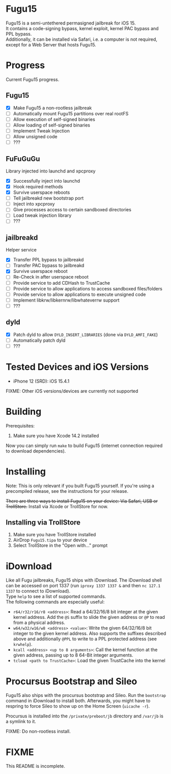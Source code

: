 # Fugu15
Fugu15 is a semi-untethered permasigned jailbreak for iOS 15.  
It contains a code-signing bypass, kernel exploit, kernel PAC bypass and PPL bypass.  
Additionally, it can be installed via Safari, i.e. a computer is not required, except for a Web Server that hosts Fugu15.  

# Progress
Current Fugu15 progress.

## Fugu15
- [x] Make Fugu15 a non-rootless jailbreak
- [ ] Automatically mount Fugu15 partitions over real rootFS
- [ ] Allow execution of self-signed binaries
- [ ] Allow loading of self-signed binaries
- [ ] Implement Tweak Injection
- [ ] Allow unsigned code
- [ ] ???

## FuFuGuGu
Library injected into launchd and xpcproxy
- [x] Successfully inject into launchd
- [x] Hook required methods
- [x] Survive userspace reboots
- [ ] Tell jailbreakd new bootstrap port
- [ ] Inject into xpcproxy
- [ ] Give processes access to certain sandboxed directories
- [ ] Load tweak injection library
- [ ] ???

## jailbreakd
Helper service
- [x] Transfer PPL bypass to jailbreakd
- [ ] Transfer PAC bypass to jailbreakd
- [x] Survive userspace reboot
- [ ] Re-Check in after userspace reboot
- [ ] Provide service to add CDHash to TrustCache
- [ ] Provide service to allow applications to access sandboxed files/folders
- [ ] Provide service to allow applications to execute unsigned code
- [ ] Implement libkrw/libkernrw/libwhateverrw support
- [ ] ???

## dyld
- [x] Patch dyld to allow `DYLD_INSERT_LIBRARIES` (done via `DYLD_AMFI_FAKE`)
- [ ] Automatically patch dyld
- [ ] ???

# Tested Devices and iOS Versions
- iPhone 12 (SRD): iOS 15.4.1

FIXME: Other iOS versions/devices are currently not supported

# Building
Prerequisites:  
1. Make sure you have Xcode 14.2 installed

Now you can simply run `make` to build Fugu15 (internet connection required to download dependencies).

# Installing
Note: This is only relevant if you built Fugu15 yourself. If you're using a precompiled release, see the instructions for your release.

~~There are three ways to install Fugu15 on your device: Via Safari, USB or TrollStore.~~
Install via Xcode or TrollStore for now.

## Installing via TrollStore
1. Make sure you have TrollStore installed
2. AirDrop `Fugu15.tipa` to your device
3. Select TrollStore in the "Open with..." prompt

# iDownload
Like all Fugu jailbreaks, Fugu15 ships with iDownload. The iDownload shell can be accessed on port 1337 (run `iproxy 1337 1337 &` and then `nc 127.1 1337` to connect to iDownload).  
Type `help` to see a list of supported commands.  
The following commands are especially useful:
- `r64/r32/r16/r8 <address>`: Read a 64/32/16/8 bit integer at the given kernel address. Add the `@S` suffix to slide the given address or `@P` to read from a physical address.
- `w64/w32/w16/w8 <address> <value>`: Write the given 64/32/16/8 bit integer to the given kernel address. Also supports the suffixes described above and additionally `@PPL` to write to a PPL protected address (see `krwhelp`).
- `kcall <address> <up to 8 arguments>`: Call the kernel function at the given address, passing up to 8 64-Bit integer arguments.
- `tcload <path to TrustCache>`: Load the given TrustCache into the kernel

# Procursus Bootstrap and Sileo
Fugu15 also ships with the procursus bootstrap and Sileo. Run the `bootstrap` command in iDownload to install both. Afterwards, you might have to respring to force Sileo to show up on the Home Screen (`uicache -r`).

Procursus is installed into the `/private/preboot/jb` directory and `/var/jb` is a symlink to it.

FIXME: Do non-rootless install.

# FIXME
This README is incomplete.
